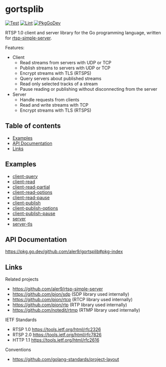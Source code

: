
# gortsplib

[![Test](https://github.com/aler9/gortsplib/workflows/test/badge.svg)](https://github.com/aler9/gortsplib/actions)
[![Lint](https://github.com/aler9/gortsplib/workflows/lint/badge.svg)](https://github.com/aler9/gortsplib/actions)
[![PkgGoDev](https://pkg.go.dev/badge/github.com/aler9/gortsplib)](https://pkg.go.dev/github.com/aler9/gortsplib)

RTSP 1.0 client and server library for the Go programming language, written for [rtsp-simple-server](https://github.com/aler9/rtsp-simple-server).

Features:

* Client
  * Read streams from servers with UDP or TCP
  * Publish streams to servers with UDP or TCP
  * Encrypt streams with TLS (RTSPS)
  * Query servers about published streams
  * Read only selected tracks of a stream
  * Pause reading or publishing without disconnecting from the server
* Server
  * Handle requests from clients
  * Read and write streams with TCP
  * Encrypt streams with TLS (RTSPS)

## Table of contents

* [Examples](#examples)
* [API Documentation](#api-documentation)
* [Links](#links)

## Examples

* [client-query](examples/client-query.go)
* [client-read](examples/client-read.go)
* [client-read-partial](examples/client-read-partial.go)
* [client-read-options](examples/client-read-options.go)
* [client-read-pause](examples/client-read-pause.go)
* [client-publish](examples/client-publish.go)
* [client-publish-options](examples/client-publish-options.go)
* [client-publish-pause](examples/client-publish-pause.go)
* [server](examples/server.go)
* [server-tls](examples/server-tls.go)

## API Documentation

https://pkg.go.dev/github.com/aler9/gortsplib#pkg-index

## Links

Related projects

* https://github.com/aler9/rtsp-simple-server
* https://github.com/pion/sdp (SDP library used internally)
* https://github.com/pion/rtcp (RTCP library used internally)
* https://github.com/pion/rtp (RTP library used internally)
* https://github.com/notedit/rtmp (RTMP library used internally)

IETF Standards

* RTSP 1.0 https://tools.ietf.org/html/rfc2326
* RTSP 2.0 https://tools.ietf.org/html/rfc7826
* HTTP 1.1 https://tools.ietf.org/html/rfc2616

Conventions

* https://github.com/golang-standards/project-layout
